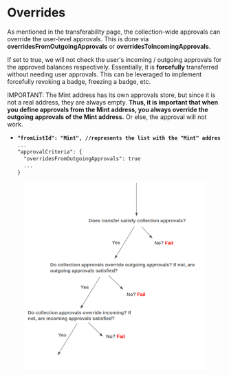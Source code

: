 # Overrides

As mentioned in the transferability page, the collection-wide approvals can override the user-level approvals. This is done via **overridesFromOutgoingApprovals** or **overridesToIncomingApprovals**.

If set to true, we will not check the user's incoming / outgoing approvals for the approved balances respectively. Essentially, it is **forcefully** transferred without needing user approvals. This can be leveraged to implement forcefully revoking a badge, freezing a badge, etc.

IMPORTANT: The Mint address has its own approvals store, but since it is not a real address, they are always empty. **Thus, it is important that when you define approvals from the Mint address, you always override the outgoing approvals of the Mint address.** Or else, the approval will not work.

* <pre class="language-json"><code class="lang-json"><strong>"fromListId": "Mint", //represents the list with the "Mint" addres
  </strong>...
  "approvalCriteria": {
    "overridesFromOutgoingApprovals": true
    ...
  }
  </code></pre>

<figure><img src="../../../.gitbook/assets/image (1) (1) (1) (1) (1) (1) (1) (1) (1) (1) (1) (1) (1) (1) (1) (1) (1) (1) (1) (1) (1) (1) (1) (1) (1) (1) (1) (1) (1) (1) (1) (1) (1).png" alt=""><figcaption></figcaption></figure>
